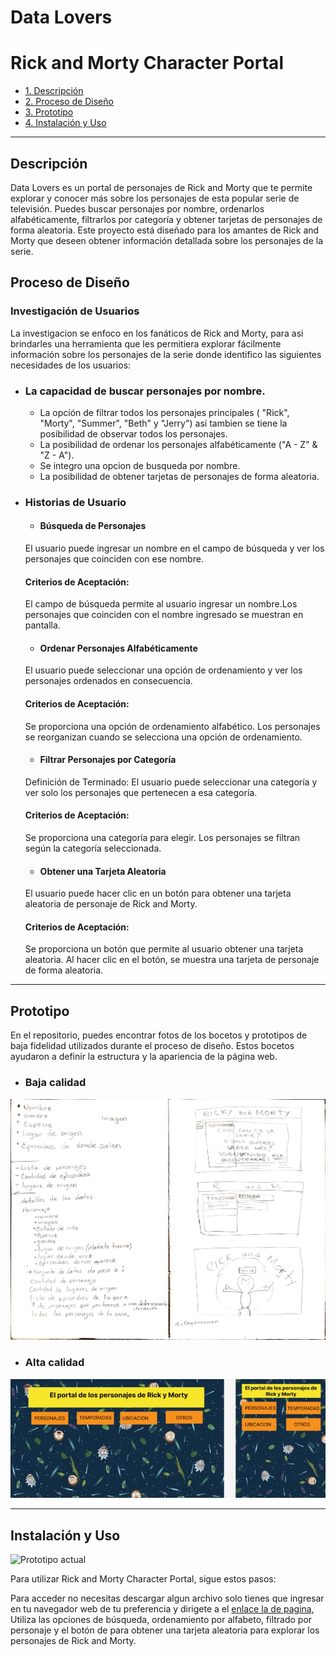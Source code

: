 # Data Lovers

# Rick and Morty Character Portal

* [1. Descripción](#descripción)
* [2. Proceso de Diseño](#proceso-de-diseño)
* [3. Prototipo](#Prototipo)
* [4. Instalación y Uso](#Instalación-y-Uso)

***

## Descripción
Data Lovers es un portal de personajes de Rick and Morty que te permite explorar y conocer más sobre los personajes de esta popular serie de televisión. Puedes buscar personajes por nombre, ordenarlos alfabéticamente, filtrarlos por categoría y obtener tarjetas de personajes de forma aleatoria. Este proyecto está diseñado para los amantes de Rick and Morty que deseen obtener información detallada sobre los personajes de la serie.

## Proceso de Diseño
### Investigación de Usuarios
La investigacion se enfoco en los fanáticos de Rick and Morty, para asi brindarles una herramienta que les permitiera explorar fácilmente información sobre los personajes de la serie donde identifico las siguientes necesidades de los usuarios:

* ### La capacidad de buscar personajes por nombre.
    * La opción de filtrar todos los personajes principales (
    "Rick", "Morty", "Summer", "Beth" y "Jerry") asi tambien se tiene la posibilidad de observar todos los personajes.
    * La posibilidad de ordenar los personajes alfabéticamente ("A - Z" & "Z - A").
    * Se integro una opcion de busqueda por nombre.
    * La posibilidad de obtener tarjetas de personajes de forma aleatoria.

* ### Historias de Usuario
    * #### Búsqueda de Personajes
    El usuario puede ingresar un nombre en el campo de búsqueda y ver los personajes que coinciden con ese nombre.
    #### Criterios de Aceptación:
    El campo de búsqueda permite al usuario ingresar un nombre.Los personajes que coinciden con el nombre ingresado se muestran en pantalla.
    * #### Ordenar Personajes Alfabéticamente
    El usuario puede seleccionar una opción de ordenamiento y ver los personajes ordenados en consecuencia.
    #### Criterios de Aceptación:
    Se proporciona una opción de ordenamiento alfabético. Los personajes se reorganizan cuando se selecciona una opción de ordenamiento.
    * #### Filtrar Personajes por Categoría
    Definición de Terminado: El usuario puede seleccionar una categoría y ver solo los personajes que pertenecen a esa categoría.
    #### Criterios de Aceptación:
    Se proporciona una categoría para elegir. Los personajes se filtran según la categoría seleccionada.
    * #### Obtener una Tarjeta Aleatoria
     El usuario puede hacer clic en un botón para obtener una tarjeta aleatoria de personaje de Rick and Morty.
    #### Criterios de Aceptación:
    Se proporciona un botón que permite al usuario obtener una tarjeta aleatoria. Al hacer clic en el botón, se muestra una tarjeta de personaje de forma aleatoria.

***
## Prototipo
En el repositorio, puedes encontrar fotos de los bocetos y prototipos de baja fidelidad utilizados durante el proceso de diseño. Estos bocetos ayudaron a definir la estructura y la apariencia de la página web.
* ### Baja calidad
![Prototipo Baja calidad](imgReadme\prototipoBaja.jpg)
* ### Alta calidad
![Prototipo Inicial (PC - DISPOSITIVO MOVIL)](imgReadme\prototivoAlta.jpg)
***
## Instalación y Uso
![Prototipo actual](imgReadme\inicioPc.gif)

Para utilizar Rick and Morty Character Portal, sigue estos pasos:

Para acceder no necesitas descargar algun archivo solo tienes que ingresar en tu navegador web de tu preferencia y dirigete a el [enlace la de pagina](https://warakaren.github.io/WKdata-lovers/src/),
Utiliza las opciones de búsqueda, ordenamiento por alfabeto, filtrado por personaje y el botón de para obtener una tarjeta aleatoria para explorar los personajes de Rick and Morty.